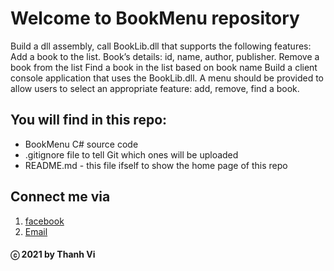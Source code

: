  
# Welcome to BookMenu repository
Build a dll assembly, call BookLib.dll that supports the following features:
Add a book to the list. Book’s details: id, name, author,  publisher.
Remove a book from the list
Find a book in the list based on book name
Build a client console application that uses the BookLib.dll. A menu should be provided to allow users to select an appropriate feature: add, remove, find a book.

## You will find in this repo:
* BookMenu C# source code
* .gitignore file to tell Git which ones will be uploaded
* README.md - this file ifself to show the home page of this repo

## Connect me via
1. [facebook](https://www.facebook.com/merry.kute.31/)
2. [Email](mailto:thanhviii888@gmail.com)
#### ⓒ 2021 by Thanh Vi

